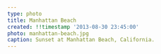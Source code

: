 ```yaml
---
type: photo
title: Manhattan Beach
created: !!timestamp '2013-08-30 23:45:00'
photo: manhattan-beach.jpg
caption: Sunset at Manhattan Beach, California.
---
```

